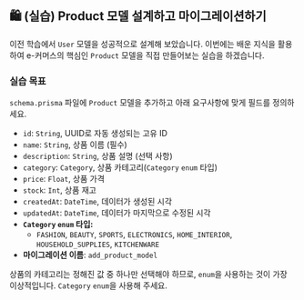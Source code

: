 ## 🛍️ (실습) Product 모델 설계하고 마이그레이션하기

이전 학습에서 `User` 모델을 성공적으로 설계해 보았습니다. 이번에는 배운 지식을 활용하여 e-커머스의 핵심인 `Product` 모델을 직접 만들어보는 실습을 하겠습니다.

### 실습 목표

`schema.prisma` 파일에 `Product` 모델을 추가하고 아래 요구사항에 맞게 필드를 정의하세요.

- `id`: `String`, UUID로 자동 생성되는 고유 ID
- `name`: `String`, 상품 이름 (필수)
- `description`: `String`, 상품 설명 (선택 사항)
- `category`: `Category`, 상품 카테고리(`Category` `enum` 타입)
- `price`: `Float`, 상품 가격
- `stock`: `Int`, 상품 재고
- `createdAt`: `DateTime`, 데이터가 생성된 시각
- `updatedAt`: `DateTime`, 데이터가 마지막으로 수정된 시각
- **`Category` `enum` 타입:**
  - `FASHION`, `BEAUTY`, `SPORTS`, `ELECTRONICS`, `HOME_INTERIOR`, `HOUSEHOLD_SUPPLIES`, `KITCHENWARE`
- **마이그레이션 이름**: `add_product_model`

상품의 카테고리는 정해진 값 중 하나만 선택해야 하므로, `enum`을 사용하는 것이 가장 이상적입니다. `Category` `enum`을 사용해 주세요.
